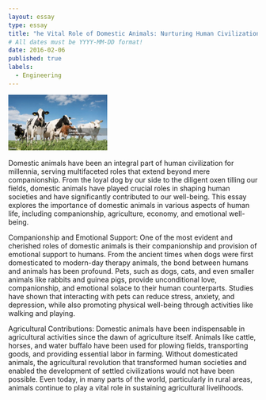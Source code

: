 ```yaml
---
layout: essay
type: essay
title: "he Vital Role of Domestic Animals: Nurturing Human Civilization"
# All dates must be YYYY-MM-DD format!
date: 2016-02-06
published: true
labels:
  - Engineering
---
```


<img width="200px" class="rounded float-start pe-4" src="../img/cow.jpg">

Domestic animals have been an integral part of human civilization for millennia, serving multifaceted roles that extend beyond mere companionship. From the loyal dog by our side to the diligent oxen tilling our fields, domestic animals have played crucial roles in shaping human societies and have significantly contributed to our well-being. This essay explores the importance of domestic animals in various aspects of human life, including companionship, agriculture, economy, and emotional well-being.

Companionship and Emotional Support:
One of the most evident and cherished roles of domestic animals is their companionship and provision of emotional support to humans. From the ancient times when dogs were first domesticated to modern-day therapy animals, the bond between humans and animals has been profound. Pets, such as dogs, cats, and even smaller animals like rabbits and guinea pigs, provide unconditional love, companionship, and emotional solace to their human counterparts. Studies have shown that interacting with pets can reduce stress, anxiety, and depression, while also promoting physical well-being through activities like walking and playing.

Agricultural Contributions:
Domestic animals have been indispensable in agricultural activities since the dawn of agriculture itself. Animals like cattle, horses, and water buffalo have been used for plowing fields, transporting goods, and providing essential labor in farming. Without domesticated animals, the agricultural revolution that transformed human societies and enabled the development of settled civilizations would not have been possible. Even today, in many parts of the world, particularly in rural areas, animals continue to play a vital role in sustaining agricultural livelihoods.
